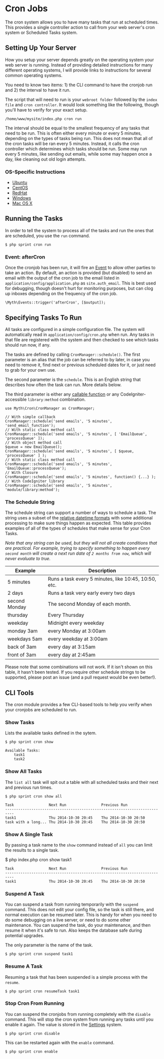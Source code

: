 # Cron Jobs

The cron system allows you to have many tasks that run at scheduled times. This provides a single controller action to call from your web server's cron system or Scheduled Tasks system.

## Setting Up Your Server
How you setup your server depends greatly on the operating system your web server is running. Instead of providing detailed instructions for many different operating systems, I will provide links to instructions for several common operating systems.

You need to know two items: 1) the CLI command to have the cronjob run and 2) the interval to have it run. 

The script that will need to run is your `webroot folder` followed by the `index file` and `cron controller`. It would look something like the following, though you'll have to verify for your exact setup.

	/home/www/mysite/index.php cron run

The interval should be equal to the smallest frequency of any tasks that need to be run. This is often either every minute or every 5 minutes, depending on the types of tasks being run. This does not mean that all of the cron tasks will be ran every 5 minutes. Instead, it calls the cron controller which determines which tasks should be run. Some may run every 5 minutes, like sending out emails, while some may happen once a day, like cleaning out old login attempts.

### OS-Specific Instructions

- [Ubuntu](https://help.ubuntu.com/community/CronHowto)
- [CentOS](https://www.centos.org/docs/5/html/Deployment_Guide-en-US/ch-autotasks.html)
- [RedHat](https://access.redhat.com/documentation/en-US/Red_Hat_Enterprise_Linux/5/html/Deployment_Guide/ch-autotasks.html)
- [Windows](https://www.drupal.org/node/31506)
- [Mac OS X](http://rossb.biz/blog/2011/os-x-cron-jobs-a-simple-tutorial/)

## Running the Tasks
In order to tell the system to process all of the tasks and run the ones that are scheduled, you use the `run` command.

	$ php sprint cron run

### Event: afterCron
Once the cronjob has been run, it will fire an [Event](general/events) to allow other parties to take an action. By default, an action is provided (but disabled) to send an email with the output of the cron job to the email listed in `application/config/application.php` as `site.auth_email`. This is best used for debugging, though doesn't hurt for monitoring purposes, but can clog up inboxes depending on the frequency of the cron job.

	\Myth\Events::trigger('afterCron', [$output]);

## Specifying Tasks To Run

All tasks are configured in a simple configuration file. The system will automatically read in `application/config/cron.php` when run. Any tasks in that file are registered with the system and then checked to see which tasks should run now, if any.

The tasks are defined by calling `CronManager::schedule()`. The first parameter is an alias that the job can be referred to by later, in case you need to remove it, find next or previous scheduled dates for it, or just need to grab for your own use.

The second parameter is the `schedule`. This is an English string that describes how often the task can run. More details below.

The third parameter is either any [callable function](http://php.net/manual/en/language.types.callable.php) or any CodeIgniter-accessible `library:method` combination.

	use Myth\Cron\CronManager as CronManager;

	// With simple callback
	CronManager::schedule('send emails', '5 minutes', 'send_email_function');
	// With static class method call
	CronManager::schedule('send emails', '5 minutes', [ 'EmailQueue', 'processQueue' ]);
	// With object method call
	$queue = new EmailQueue();
	CronManager::schedule('send emails', '5 minutes', [ $queue, 'processQueue' ] );
	// With static class method call
	CronManager::schedule('send emails', '5 minutes', 'EmailQueue::processQueue');
	// With Closure
	CronManager::schedule('send emails', '5 minutes', function() {...} );
	// With CodeIgniter library
	CronManager::schedule('send emails', '5 minutes', 'module/library:method');

### The Schedule String
The schedule string can support a number of ways to schedule a task. The string uses a subset of the [relative datetime formats](http://php.net/manual/en/datetime.formats.relative.php) with some additional processing to make sure things happen as expected. This table provides examples of all of the types of schedules that make sense for your Cron Tasks.

_Note that any string can be used, but they will not all create conditions that are practical. For example, trying to specify something to happen every `second month` will create a next run date of `2 months from now`, which will never evaluate to true._

Example			| Description
----------------|---------------------------------------------
5 minutes		| Runs a task every 5 minutes, like 10:45, 10:50, etc.
2 days			| Runs a task very early every two days
second Monday	| The second Monday of each month.
thursday		| Every Thursday
weekday			| Midnight every weekday
monday 3am		| every Monday at 3:00am
weekdays 5am	| every weekday at 3:00am
back of 3am		| every day at 3:15am
front of 3am	| every day at 2:45am

Please note that some combinations will not work. If it isn't shown on this table, it hasn't been tested. If you require other schedule strings to be supported, please post an issue (and a pull request would be even better!).

## CLI Tools
The cron module provides a few CLI-based tools to help you verify when your cronjobs are scheduled to run.

### Show Tasks
Lists the available tasks defined in the sytem.

	$ php sprint cron show

	Available Tasks:
		task1
		task2

### Show All Tasks
The `list all` task will spit out a table with all scheduled tasks and their next and previous run times.

	$ php sprint cron show all

	Task				Next Run				Previous Run
	--------------------------------------------------------------------------
	task1				Thu 2014-10-30 20:45	Thu 2014-10-30 20:50
	task with a long...	Thu 2014-10-30 20:45	Thu 2014-10-30 20:50

### Show A Single Task
By passing a task name to the `show` command instead of `all` you can limit the results to a single task.

$ php index.php cron show task1

	Task				Next Run				Previous Run
	--------------------------------------------------------------------------
	task1				Thu 2014-10-30 20:45	Thu 2014-10-30 20:50

### Suspend A Task
You can suspend a task from running temporarily with the `suspend` command. This does not edit your config file, so the task is still there, and normal execution can be resumed later. This is handy for when you need to do some debugging on a live server, or need to do some other maintenance. You can suspend the task, do your maintenance, and then resume it when it's safe to run. Also keeps the database safe during potential upgrades.

The only parameter is the name of the task.

	$ php sprint cron suspend task1

### Resume A Task
Resuming a task that has been suspended is a simple process with the `resume`.

	$ php sprint cron resumeTask task1

### Stop Cron From Running
You can suspend the cronjobs from running completely with the `disable` command. This will stop the cron system from running any tasks until you enable it again. The value is stored in the [Settings](general/settings) system. 

	$ php sprint cron disable

This can be restarted again with the `enable` command.

	$ php sprint cron enable
